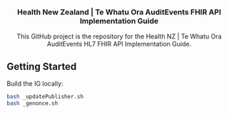 <a name="readme-top"></a>
<div align="center">

  <h3 align="center">Health New Zealand | Te Whatu Ora AuditEvents FHIR API Implementation Guide</h3>

  <p align="center">
    This GitHub project is the repository for the Health NZ | Te Whatu Ora AuditEvents HL7 FHIR API Implementation Guide.
  </p>
</div>

<!-- GETTING STARTED -->

## Getting Started

Build the IG locally:

```bash
bash _updatePublisher.sh
bash _genonce.sh
```